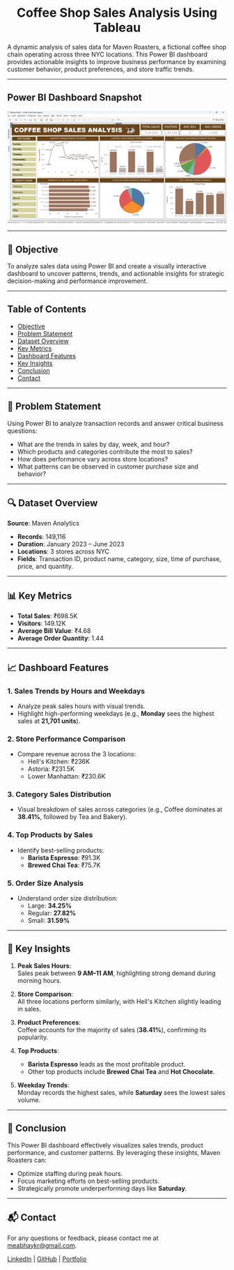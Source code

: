 <h1 align="center">Coffee Shop Sales Analysis Using Tableau</h1>

A dynamic analysis of sales data for Maven Roasters, a fictional coffee shop chain operating across three NYC locations. This Power BI dashboard provides actionable insights to improve business performance by examining customer behavior, product preferences, and store traffic trends.

---

## **Power BI Dashboard Snapshot**

<p align="center">
    <img src="https://github.com/meabhaykr/Coffee-Shop-Sales-Analysis-Using-Tableau/blob/main/Dashboard%20Image.png" alt="Dashboard Image">
</p>

---

## 🎯 **Objective**
To analyze sales data using Power BI and create a visually interactive dashboard to uncover patterns, trends, and actionable insights for strategic decision-making and performance improvement.

---

## **Table of Contents**

- [Objective](#objective)
- [Problem Statement](#problem-statement)
- [Dataset Overview](#dataset-overview)
- [Key Metrics](#key-metrics)
- [Dashboard Features](#dashboard-features)
- [Key Insights](#key-insights)
- [Conclusion](#conclusion)
- [Contact](#contact)

---

## 🧩 **Problem Statement**
Using Power BI to analyze transaction records and answer critical business questions:
- What are the trends in sales by day, week, and hour?
- Which products and categories contribute the most to sales?
- How does performance vary across store locations?
- What patterns can be observed in customer purchase size and behavior?

---

## 🔍 **Dataset Overview**
**Source**: Maven Analytics  
- **Records**: 149,116  
- **Duration**: January 2023 – June 2023  
- **Locations**: 3 stores across NYC  
- **Fields**: Transaction ID, product name, category, size, time of purchase, price, and quantity.  

---

## 📊 **Key Metrics**

- **Total Sales**: ₹698.5K  
- **Visitors**: 149.12K  
- **Average Bill Value**: ₹4.68  
- **Average Order Quantity**: 1.44  

---

## 📈 **Dashboard Features**

### 1. **Sales Trends by Hours and Weekdays**
   - Analyze peak sales hours with visual trends.  
   - Highlight high-performing weekdays (e.g., **Monday** sees the highest sales at **21,701 units**).  

### 2. **Store Performance Comparison**
   - Compare revenue across the 3 locations:  
     - Hell's Kitchen: ₹236K  
     - Astoria: ₹231.5K  
     - Lower Manhattan: ₹230.6K  

### 3. **Category Sales Distribution**
   - Visual breakdown of sales across categories (e.g., Coffee dominates at **38.41%**, followed by Tea and Bakery).  

### 4. **Top Products by Sales**
   - Identify best-selling products:  
     - **Barista Espresso**: ₹91.3K  
     - **Brewed Chai Tea**: ₹75.7K  

### 5. **Order Size Analysis**
   - Understand order size distribution:  
     - Large: **34.25%**  
     - Regular: **27.82%**  
     - Small: **31.59%**  

---

## 📌 **Key Insights**

1. **Peak Sales Hours**:  
   Sales peak between **9 AM–11 AM**, highlighting strong demand during morning hours.  

2. **Store Comparison**:  
   All three locations perform similarly, with Hell's Kitchen slightly leading in sales.  

3. **Product Preferences**:  
   Coffee accounts for the majority of sales (**38.41%**), confirming its popularity.  

4. **Top Products**:  
   - **Barista Espresso** leads as the most profitable product.  
   - Other top products include **Brewed Chai Tea** and **Hot Chocolate**.  

5. **Weekday Trends**:  
   Monday records the highest sales, while **Saturday** sees the lowest sales volume.  

---

## 🏁 **Conclusion**
This Power BI dashboard effectively visualizes sales trends, product performance, and customer patterns. By leveraging these insights, Maven Roasters can:  
- Optimize staffing during peak hours.  
- Focus marketing efforts on best-selling products.  
- Strategically promote underperforming days like **Saturday**.

---

## 📬 **Contact**
For any questions or feedback, please contact me at [meabhaykr@gmail.com](mailto:meabhaykr@gmail.com).

[LinkedIn](https://www.linkedin.com/in/meabhaykr) | [GitHub](https://github.com/meabhaykr) | [Portfolio](https://meabhaykr.github.io)
